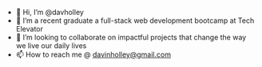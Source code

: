 - 👋 Hi, I’m @davholley
- 🌱 I’m a recent graduate a full-stack web development bootcamp at Tech Elevator 
- 💞️ I’m looking to collaborate on impactful projects that change the way we live our daily lives
- 📫 How to reach me @ davinholley@gmail.com 

<!---
davholley/davholley is a ✨ special ✨ repository because its `README.md` (this file) appears on your GitHub profile.
You can click the Preview link to take a look at your changes.
--->
